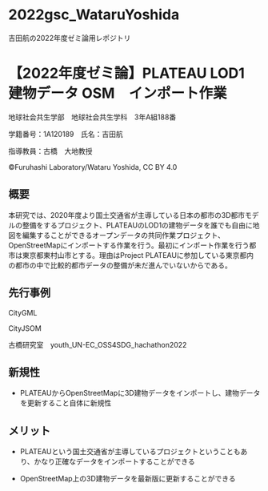 # 2022gsc_WataruYoshida
吉田航の2022年度ゼミ論用レポジトリ
# 【2022年度ゼミ論】PLATEAU LOD1 建物データ OSM　インポート作業
地球社会共生学部　地球社会共生学科　3年A組188番

学籍番号：1A120189　氏名：吉田航

指導教員：古橋　大地教授

©Furuhashi Laboratory/Wataru Yoshida, CC BY 4.0

## 概要
本研究では、2020年度より国土交通省が主導している日本の都市の3D都市モデルの整備をするプロジェクト、PLATEAUのLOD1の建物データを誰でも自由に地図を編集することができるオープンデータの共同作業プロジェクト、OpenStreetMapにインポートする作業を行う。最初にインポート作業を行う都市は東京都東村山市とする。理由はProject PLATEAUに参加している東京都内の都市の中で比較的都市データの整備が未だ進んでいないからである。

## 先行事例
CityGML

CityJSOM

古橋研究室　youth_UN-EC_OSS4SDG_hachathon2022


## 新規性
* PLATEAUからOpenStreetMapに3D建物データをインポートし、建物データを更新すること自体に新規性


## メリット
* PLATEAUという国土交通省が主導しているプロジェクトということもあり、かなり正確なデータをインポートすることができる

* OpenStreetMap上の3D建物データを最新版に更新することができる
